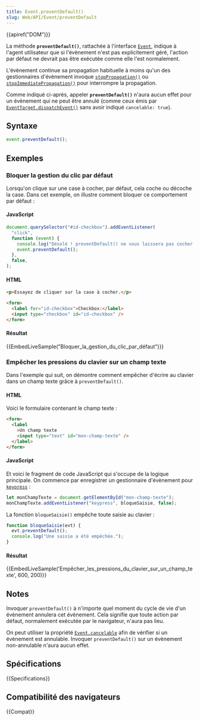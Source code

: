 ```yaml
---
title: Event.preventDefault()
slug: Web/API/Event/preventDefault
---
```


{{apiref("DOM")}}

La méthode **`preventDefault()`**, rattachée à l'interface [`Event`](/fr/docs/Web/API/Event), indique à l'agent utilisateur que si l'évènement n'est pas explicitement géré, l'action par défaut ne devrait pas être exécutée comme elle l'est normalement.

L'évènement continue sa propagation habituelle à moins qu'un des gestionnaires d'évènement invoque [`stopPropagation()`](/fr/docs/Web/API/Event/stopPropagation) ou [`stopImmediatePropagation()`](/fr/docs/Web/API/Event/stopImmediatePropagation) pour interrompre la propagation.

Comme indiqué ci-après, appeler **`preventDefault()`** n'aura aucun effet pour un évènement qui ne peut être annulé (comme ceux émis par [`EventTarget.dispatchEvent()`](/fr/docs/Web/API/EventTarget/dispatchEvent) sans avoir indiqué `cancelable: true`).

## Syntaxe

```js
event.preventDefault();
```

## Exemples

### Bloquer la gestion du clic par défaut

Lorsqu'on clique sur une case à cocher, par défaut, cela coche ou décoche la case. Dans cet exemple, on illustre comment bloquer ce comportement par défaut :

#### JavaScript

```js
document.querySelector("#id-checkbox").addEventListener(
  "click",
  function (event) {
    console.log("Désolé ! preventDefault() ne vous laissera pas cocher ceci.");
    event.preventDefault();
  },
  false,
);
```

#### HTML

```html
<p>Essayez de cliquer sur la case à cocher.</p>

<form>
  <label for="id-checkbox">Checkbox:</label>
  <input type="checkbox" id="id-checkbox" />
</form>
```

#### Résultat

{{EmbedLiveSample("Bloquer_la_gestion_du_clic_par_défaut")}}

### Empêcher les pressions du clavier sur un champ texte

Dans l'exemple qui suit, on démontre comment empêcher d'écrire au clavier dans un champ texte grâce à `preventDefault()`.

#### HTML

Voici le formulaire contenant le champ texte :

```html
<form>
  <label
    >Un champ texte
    <input type="text" id="mon-champ-texte" />
  </label>
</form>
```

#### JavaScript

Et voici le fragment de code JavaScript qui s'occupe de la logique principale. On commence par enregistrer un gestionnaire d'évènement pour [`keypress`](/fr/docs/Web/API/Element/keypress_event) :

```js
let monChampTexte = document.getElementById("mon-champ-texte");
monChampTexte.addEventListener("keypress", bloqueSaisie, false);
```

La fonction `bloqueSaisie()` empêche toute saisie au clavier :

```js
function bloqueSaisie(evt) {
  evt.preventDefault();
  console.log("Une saisie a été empêchée.");
}
```

#### Résultat

{{EmbedLiveSample('Empêcher_les_pressions_du_clavier_sur_un_champ_texte', 600, 200)}}

## Notes

Invoquer `preventDefault()` à n'importe quel moment du cycle de vie d'un évènement annulera cet évènement. Cela signifie que toute action par défaut, normalement exécutée par le navigateur, n'aura pas lieu.

On peut utiliser la propriété [`Event.cancelable`](/fr/docs/Web/API/Event/cancelable) afin de vérifier si un évènement est annulable. Invoquer `preventDefault()` sur un évènement non-annulable n'aura aucun effet.

## Spécifications

{{Specifications}}

## Compatibilité des navigateurs

{{Compat}}
